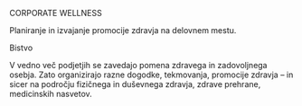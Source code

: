 CORPORATE WELLNESS

Planiranje in izvajanje promocije zdravja na delovnem mestu.

Bistvo

V vedno več podjetjih se zavedajo pomena zdravega in zadovoljnega osebja. Zato organizirajo
razne dogodke, tekmovanja, promocije zdravja – in sicer na področju fizičnega in duševnega
zdravja, zdrave prehrane, medicinskih nasvetov.



